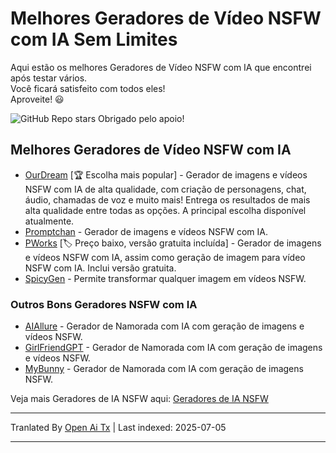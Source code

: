 # Melhores Geradores de Vídeo NSFW com IA Sem Limites

Aqui estão os melhores Geradores de Vídeo NSFW com IA que encontrei após testar vários. \
Você ficará satisfeito com todos eles!\
Aproveite! 😃 

![GitHub Repo stars](https://img.shields.io/github/stars/nsfw-ai-video-generator/nsfw-ai-video-generator-no-limit?style=social)
Obrigado pelo apoio!

## Melhores Geradores de Vídeo NSFW com IA

* [OurDream](https://ourdream.ai/create/?ref=nsfwgenxyz) [🏆 Escolha mais popular] - Gerador de imagens e vídeos NSFW com IA de alta qualidade, com criação de personagens, chat, áudio, chamadas de voz e muito mais! Entrega os resultados de mais alta qualidade entre todas as opções. A principal escolha disponível atualmente.
* [Promptchan](https://nsfwgen.xyz/promptchan) - Gerador de imagens e vídeos NSFW com IA.
* [PWorks](https://nsfwgen.xyz/pornworks) [🏷️ Preço baixo, versão gratuita incluída] - Gerador de imagens e vídeos NSFW com IA, assim como geração de imagem para vídeo NSFW com IA. Inclui versão gratuita.
* [SpicyGen](https://nsfwgen.xyz/spicygen) - Permite transformar qualquer imagem em vídeos NSFW.
  
### Outros Bons Geradores NSFW com IA
* [AIAllure](https://nsfwgen.xyz/aiallure) - Gerador de Namorada com IA com geração de imagens e vídeos NSFW.
* [GirlFriendGPT](https://nsfwgen.xyz/girlfriendgpt) - Gerador de Namorada com IA com geração de imagens e vídeos NSFW.
* [MyBunny](https://nsfwgen.xyz/mybunny) - Gerador de Namorada com IA com geração de imagens NSFW.

Veja mais Geradores de IA NSFW aqui: [Geradores de IA NSFW](https://linktr.ee/nsfwaigenerators)

---

Tranlated By [Open Ai Tx](https://github.com/OpenAiTx/OpenAiTx) | Last indexed: 2025-07-05

---
